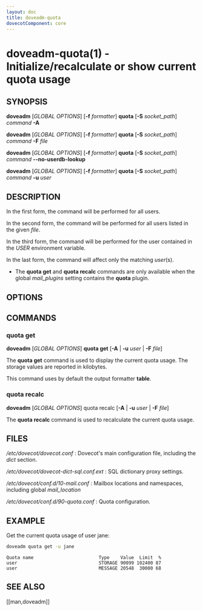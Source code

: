 ```yaml
---
layout: doc
title: doveadm-quota
dovecotComponent: core
---
```


# doveadm-quota(1) - Initialize/recalculate or show current quota usage

## SYNOPSIS

**doveadm** [*GLOBAL OPTIONS*] [**-f** *formatter*] **quota** [**-S** *socket_path*] *command* **-A**

**doveadm** [*GLOBAL OPTIONS*] [**-f** *formatter*] **quota** [**-S** *socket_path*] *command* **-F** *file*

**doveadm** [*GLOBAL OPTIONS*] [**-f** *formatter*] **quota** [**-S** *socket_path*] *command* **\-\-no-userdb-lookup**

**doveadm** [*GLOBAL OPTIONS*] [**-f** *formatter*] **quota** [**-S** *socket_path*] *command* **-u** *user*

## DESCRIPTION

In the first form, the command will be performed for all users.

In the second form, the command will be performed for all users listed
in the given *file*.

In the third form, the command will be performed for the user contained in the
*USER* environment variable.

In the last form, the command will affect only the matching *user*(s).

- The **quota get** and **quota recalc** commands are only available
  when the global *mail_plugins* setting contains the **quota** plugin.

<!-- @include: global-options-formatter.inc -->

## OPTIONS

<!-- @include: option-A.inc -->

<!-- @include: option-F-file.inc -->

<!-- @include: option-no-userdb-lookup.inc -->

<!-- @include: option-S-socket.inc -->

<!-- @include: option-u-user.inc -->

## COMMANDS

### quota get

**doveadm** [*GLOBAL OPTIONS*] **quota get** [**-A** | **-u** *user* | **-F** *file*]

The **quota get** command is used to display the current quota usage.
The storage values are reported in kilobytes.

This command uses by default the output formatter **table**.

### quota recalc

**doveadm** [*GLOBAL OPTIONS*] quota recalc [**-A** | **-u** *user* | **-F** *file*]

The **quota recalc** command is used to recalculate the current quota
usage.

## FILES

*/etc/dovecot/dovecot.conf*
:   Dovecot's main configuration file, including the *dict* section.

*/etc/dovecot/dovecot-dict-sql.conf.ext*
:   SQL dictionary proxy settings.

*/etc/dovecot/conf.d/10-mail.conf*
:   Mailbox locations and namespaces, including global *mail_location*

*/etc/dovecot/conf.d/90-quota.conf*
:   Quota configuration.

## EXAMPLE

Get the current quota usage of user jane:

```sh
doveadm quota get -u jane
```
```
Quota name                        Type    Value  Limit  %
user                              STORAGE 90099 102400 87
user                              MESSAGE 20548  30000 68
```

<!-- @include: reporting-bugs.inc -->

## SEE ALSO

[[man,doveadm]]
